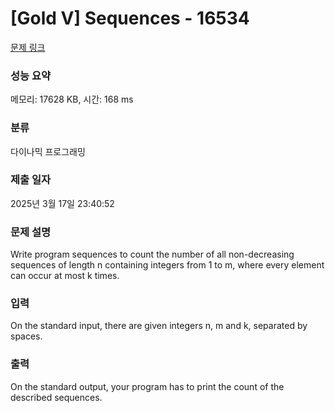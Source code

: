 # [Gold V] Sequences - 16534 

[문제 링크](https://www.acmicpc.net/problem/16534) 

### 성능 요약

메모리: 17628 KB, 시간: 168 ms

### 분류

다이나믹 프로그래밍

### 제출 일자

2025년 3월 17일 23:40:52

### 문제 설명

<p>Write program sequences to count the number of all non-decreasing sequences of length n containing integers from 1 to m, where every element can occur at most k times.</p>

### 입력 

 <p>On the standard input, there are given integers n, m and k, separated by spaces.</p>

### 출력 

 <p>On the standard output, your program has to print the count of the described sequences. </p>

